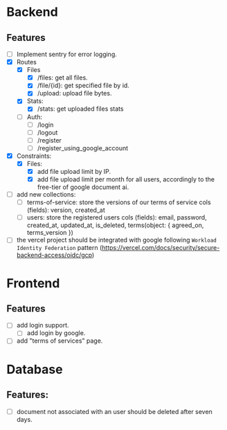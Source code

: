 # Backend

## Features

- [ ] Implement sentry for error logging.
- [x] Routes
  - [x] Files
    - [x] /files: get all files.
    - [x] /file/{id}: get specified file by id.
    - [x] /upload: upload file bytes.
  - [x] Stats:
    - [x] /stats: get uploaded files stats
  - [ ] Auth:
    - [ ] /login
    - [ ] /logout
    - [ ] /register
    - [ ] /register_using_google_account
- [x] Constraints:
  - [x] Files:
    - [x] add file upload limit by IP.
    - [x] add file upload limit per month for all users, accordingly to the free-tier of google document ai.
- [ ] add new collections: 
  - [ ] terms-of-service: store the versions of our terms of service
    cols (fields): version, created_at
  - [ ] users: store the registered users
    cols (fields): email, password, created_at, updated_at, is_deleted, terms(object: { agreed_on, terms_version })
- [ ] the vercel project should be integrated with google following `Workload Identity Federation` pattern (https://vercel.com/docs/security/secure-backend-access/oidc/gcp)

# Frontend

## Features

- [ ] add login support.
  - [ ] add login by google.
- [ ] add "terms of services" page.

# Database

## Features:

- [ ] document not associated with an user should be deleted after seven days.